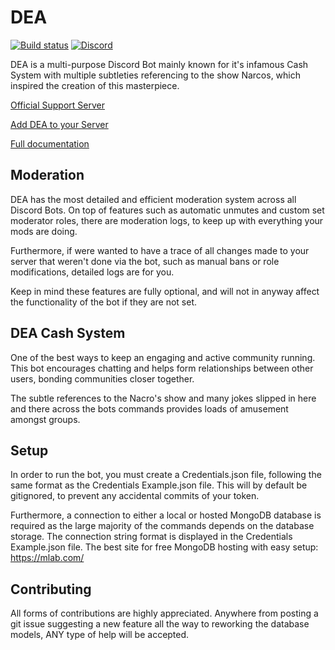 # DEA
[![Build status](https://ci.appveyor.com/api/projects/status/5sb7n8a09w9clute/branch/dev?svg=true)](https://github.com/RealBlazeIt/DEA)
[![Discord](https://discordapp.com/api/guilds/290759415362224139/widget.png)](https://discord.gg/Tuptja9)

DEA is a multi-purpose Discord Bot mainly known for it's infamous Cash System with multiple subtleties referencing to the show Narcos, which inspired the creation of this masterpiece.

[Official Support Server](https://discord.gg/Tuptja9)

[Add DEA to your Server](https://discordapp.com/oauth2/authorize?client_id=290823959669374987&scope=bot&permissions=477195286)

[Full documentation](https://realblazeit.github.io/DEA/)
## Moderation
DEA has the most detailed and efficient moderation system across all Discord Bots. On top of features such as automatic unmutes and custom set moderator roles, there are moderation logs, to keep up with everything your mods are doing. 

Furthermore, if were wanted to have a trace of all changes made to your server that weren't done via the bot, such as manual bans or role modifications, detailed logs are for you.

Keep in mind these features are fully optional, and will not in anyway affect the functionality of the bot if they are not set.
## DEA Cash System
One of the best ways to keep an engaging and active community running. This bot encourages chatting and helps form relationships between other users, bonding communities closer together.

The subtle references to the Nacro's show and many jokes slipped in here and there across the bots commands provides loads of amusement amongst groups. 
## Setup

In order to run the bot, you must create a Credentials.json file, following the same format as the Credentials Example.json file. This will by default be gitignored, to prevent any accidental commits of your token.

Furthermore, a connection to either a local or hosted MongoDB database is required as the large majority of the commands depends on the database storage. The connection string format is displayed in the Credentials Example.json file. The best site for free MongoDB hosting with easy setup: https://mlab.com/

## Contributing

All forms of contributions are highly appreciated. Anywhere from posting a git issue suggesting a new feature all the way to reworking the database models, ANY type of help will be accepted. 

